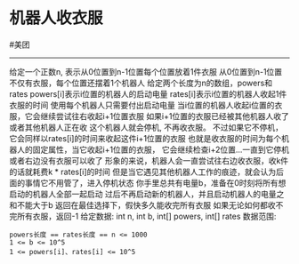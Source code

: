 # 机器人收衣服

#美团 

---
给定一个正数n, 表示从0位置到n-1位置每个位置放着1件衣服
从0位置到n-1位置不仅有衣服，每个位置还摆着1个机器人
给定两个长度为n的数组，powers和rates
powers[i]表示i位置的机器人的启动电量
rates[i]表示i位置的机器人收起1件衣服的时间
使用每个机器人只需要付出启动电量
当i位置的机器人收起i位置的衣服，它会继续尝试往右收起i+1位置衣服
如果i+1位置的衣服已经被其他机器人收了或者其他机器人正在收
这个机器人就会停机, 不再收衣服。
不过如果它不停机，它会同样以rates[i]的时间来收起这件i+1位置的衣服
也就是收衣服的时间为每个机器人的固定属性，当它收起i+1位置的衣服，
它会继续检查i+2位置...一直到它停机或者右边没有衣服可以收了
形象的来说，机器人会一直尝试往右边收衣服，收k件的话就耗费k * rates[i]的时间
但是当它遇见其他机器人工作的痕迹，就会认为后面的事情它不用管了，进入停机状态
你手里总共有电量b，准备在0时刻将所有想启动的机器人全部一起启动
过后不再启动新的机器人，并且启动机器人的电量之和不能大于b
返回在最佳选择下，假快多久能收完所有衣服
如果无论如何都收不完所有衣服，返回-1
给定数据: int n, int b, int[] powers, int[] rates
数据范围: 
```
powers长度 == rates长度 == n <= 1000
1 <= b <= 10^5
1 <= powers[i]、rates[i] <= 10^5
```